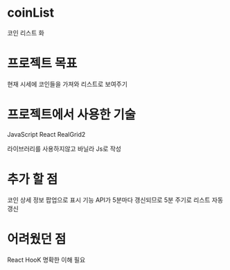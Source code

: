 # coinList

코인 리스트 화

# 프로젝트 목표

현재 시세에 코인들을 가져와 리스트로 보여주기

# 프로젝트에서 사용한 기술

JavaScript React RealGrid2

라이브러리를 사용하지않고 바닐라 Js로 작성

# 추가 할 점 

코인 상세 정보 팝업으로 표시 기능
API가 5분마다 갱신되므로 5분 주기로 리스트 자동갱신
  
# 어려웠던 점

React HooK 명확한 이해 필요
